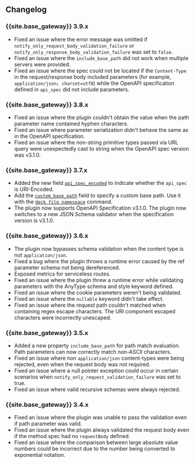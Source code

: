 ## Changelog

### {{site.base_gateway}} 3.9.x
* Fixed an issue where the error message was omitted if `notify_only_request_body_validation_failure` or `notify_only_response_body_validation_failure` was set to `false`.
* Fixed an issue where the `include_base_path` did not work when multiple servers were provided.
* Fixed an issue where the spec could not be located if the `Content-Type` in the request/response body included parameters (for example, `application/json; charset=utf8`) while the OpenAPI specification defined in `api_spec` did not include parameters.

### {{site.base_gateway}} 3.8.x
* Fixed an issue where the plugin couldn't obtain the value when the path parameter name contained hyphen characters.
* Fixed an issue where parameter serialization didn't behave the same as in the OpenAPI specification.
* Fixed an issue where the non-string primitive types passed via URL query were unexpectedly cast to string when the OpenAPI spec version was v3.1.0.

### {{site.base_gateway}} 3.7.x
* Added the new field [`api_spec_encoded`](/hub/kong-inc/oas-validation/configuration/#config-api_spec_encoded) to indicate whether the `api_spec` is URI-Encoded.
* Add the [`custom_base_path`](/hub/kong-inc/oas-validation/configuration/#config-custom_base_path) field to specify a custom base path. 
  Use it with the [`deck file namespace`](/deck/latest/reference/deck_file_namespace/) command.
* The plugin now supports OpenAPI Specification v3.1.0. The plugin now switches to a new JSON Schema validator when the specification version is v3.1.0.

### {{site.base_gateway}} 3.6.x
* The plugin now bypasses schema validation when the content type is not `application/json`.
* Fixed a bug where the plugin throws a runtime error caused by the ref parameter schema not being dereferenced.
* Exposed metrics for serviceless routes.
* Fixed an issue where the plugin threw a runtime error while validating parameters with the AnyType schema and style keyword defined.
* Fixed an issue where the cookie parameters weren't being validated.
* Fixed an issue where the `nullable` keyword didn't take effect.
* Fixed an issue where the request path couldn't matched when containing regex escape characters.
The URI component escaped characters were incorrectly unescaped.

### {{site.base_gateway}} 3.5.x
* Added a new property `include_base_path` for path match evaluation. 
Path parameters can now correctly match non-ASCII characters.
* Fixed an issue where non `application/json` content-types were being rejected, 
even when the request body was not required.
* Fixed an issue where a null pointer exception could occur in certain scenarios
when `notify_only_request_validation_failure` was set to true.
* Fixed an issue where valid recursive schemas were always rejected.

### {{site.base_gateway}} 3.4.x
* Fixed an issue where the plugin was unable to pass the 
validation even if path parameter was valid.
* Fixed an issue where the plugin always validated the request body even 
if the method spec had no `requestBody` defined.
* Fixed an issue where the comparison between large absolute value numbers could be incorrect 
due to the number being converted to exponential notation.